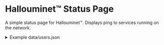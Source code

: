 # Hallouminet™ Status Page

A simple status page for Hallouminet™. 
Displays ping to services running on the network.

<details>
<summary>Example data/users.json</summary>

```json
{
    "user@example.com": {
        "validSites": [
            "https://example.com/",
            "https:/another.example.com/"
        ]
    }
},
```

</details>